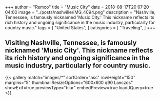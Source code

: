+++
author = "Remco"
title = "Music City"
date = 2018-08-17T20:07:20-04:00
image = "../posts/nashville/IMG_4094.png"
description = "Nashville, Tennessee, is famously nicknamed 'Music City.' This nickname reflects its rich history and ongoing significance in the music industry, particularly for country music."
tags = [
"United States",
]
categories = [
"Traveling",
]
+++

## Visiting Nashville, Tennessee, is famously nicknamed 'Music City'. This nickname reflects its rich history and ongoing significance in the music industry, particularly for country music.

{{< gallery match="images/*" sortOrder="asc" rowHeight="150" margins="5" thumbnailResizeOptions="600x600 q90 Lanczos" showExif=true previewType="blur" embedPreview=true loadJQuery=true >}}
